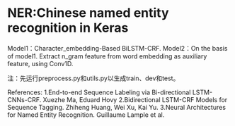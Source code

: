 # NER:Chinese named entity recognition in Keras

Model1：Character_embedding-Based BiLSTM-CRF. 
Model2：On the basis of model1. Extract n_gram feature from word embedding as auxiliary feature, using Conv1D.  

注：先运行preprocess.py和utils.py以生成train、dev和test。

References:
1.End-to-end Sequence Labeling via Bi-directional LSTM-CNNs-CRF. Xuezhe Ma, Eduard Hovy
2.Bidirectional LSTM-CRF Models for Sequence Tagging. Zhiheng Huang, Wei Xu, Kai Yu.
3.Neural Architectures for Named Entity Recognition. Guillaume Lample et al.
